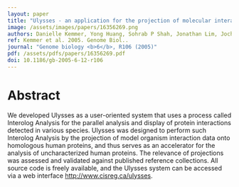 ```yaml
---
layout: paper
title: "Ulysses - an application for the projection of molecular interactions across species."
image: /assets/images/papers/16356269.png
authors: Danielle Kemmer, Yong Huang, Sohrab P Shah, Jonathan Lim, Jochen Brumm, Macaire M S Yuen, John Ling, Tao Xu, Wyeth W Wasserman, B F Francis Ouellette
ref: Kemmer et al. 2005. Genome Biol..
journal: "Genome biology <b>6</b>, R106 (2005)"
pdf: /assets/pdfs/papers/16356269.pdf
doi: 10.1186/gb-2005-6-12-r106
---
```


# Abstract

We developed Ulysses as a user-oriented system that uses a process called Interolog Analysis for the parallel analysis and display of protein interactions detected in various species. Ulysses was designed to perform such Interolog Analysis by the projection of model organism interaction data onto homologous human proteins, and thus serves as an accelerator for the analysis of uncharacterized human proteins. The relevance of projections was assessed and validated against published reference collections. All source code is freely available, and the Ulysses system can be accessed via a web interface http://www.cisreg.ca/ulysses.

